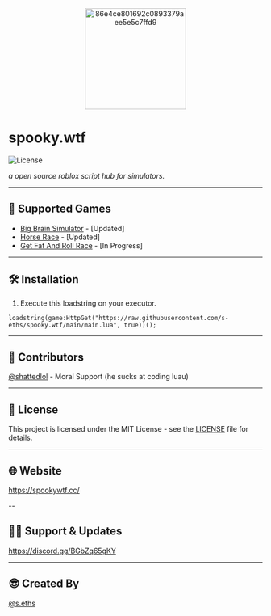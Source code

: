 <div align="center">
  <img src="https://github.com/user-attachments/assets/27b7cd4d-1c23-4711-b7ec-4158f6a8574f" alt="86e4ce801692c0893379aee5e5c7ffd9" width="200"/>
</div>

# spooky.wtf

![License](https://img.shields.io/badge/license-MIT-blue.svg)

*a open source roblox script hub for simulators.*

---

## 🚀 Supported Games

- [Big Brain Simulator](https://www.roblox.com/games/4893679160/Big-Brain-Simulator) - [Updated]
- [Horse Race](https://www.roblox.com/games/93787311916283/Horse-Race-New-Mount-Partner) - [Updated]
- [Get Fat And Roll Race](https://www.roblox.com/games/14494334042/Get-Fat-And-Roll-Race) - [In Progress]

---

## 🛠️ Installation

1. Execute this loadstring on your executor.

`loadstring(game:HttpGet("https://raw.githubusercontent.com/s-eths/spooky.wtf/main/main.lua", true))();`

---

## 🤝 Contributors

[@shattedlol](https://shatted.lol/) - Moral Support (he sucks at coding luau)

---

## 📄 License

This project is licensed under the MIT License - see the [LICENSE](LICENSE) file for details.

---

## 🌐 Website

https://spookywtf.cc/

--

## 🙋‍♂️ Support & Updates

https://discord.gg/BGbZq65gKY

---

## 😎 Created By

[@s.eths](https://github.com/s-eths)

